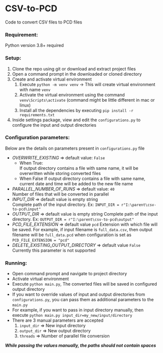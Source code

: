 # CSV-to-PCD
Code to convert CSV files to PCD files

### Requirement:
Python version 3.8+ required

### Setup:
1. Clone the repo using git or download and extract project files
2. Open a command prompt in the downloaded or cloned directory
3. Create and activate virtual environment
   1. Execute `python -m venv venv` -> This will create virtual environment with name `venv`
   2. Activate the virtual environment using the command `venv\Scripts\activate` (command might be little different in 
   mac or linux)
   3. Install all the dependencies by executing `pip install -r requirements.txt`
4. Inside settings package, view and edit the `configurations.py` to configure the input and output directories


### Configuration parameters:
Below are the details on parameters present in `configurations.py` file
- *OVERWRITE_EXISTING* =>  default value: `False`  
  - When True:  
  If output directory contains a file with same name, it will be overwritten while storing converted files
  - When False
  If output directory contains a file with same name, current date and time will be added to the new file name
- *PARALLEL_NUMBER_OF_RUNS* => default value: `40`  
  Number of files that will be converted in parallel
- *INPUT_DIR* => default value is empty string  
  Complete path of the input directory. Ex: `INPUT_DIR = r"I:\parent\csv-to-pcd\input"`
- *OUTPUT_DIR* => default value is empty string 
  Complete path of the input directory. Ex: `OUTPUT_DIR = r"I:\parent\csv-to-pcd\output"`
- *PCD_FILE_EXTENSION* => default value `pcd`
  Extension with which file will be saved. For example, if input filename is `full_data.csv`, then output filename will 
  be `full_data.pcd` when configuration is set as `PCD_FILE_EXTENSION = "pcd"`
- *DELETE_EXISTING_OUTPUT_DIRECTORY* => default value `False`  
  Currently this parameter is not supported


### Running:
- Open command prompt and navigate to project directory
- Activate virtual environment
- Execute `python main.py`, The converted files will be saved in configured output directory
- If you want to override values of input and output directories from `configurations.py`, you can pass them as additional parameters to the `main.py`
- For example, if you want to pass in input directory manually, then execute `python main.py input_dir=my_new/input/directory`
- There are 3 manual parameters are accepted
  1. `input_dir` => New input directory
  2. `output_dir` => New output directory
  3. `threads` => Number of parallel file conversion  

  
***While passing the values manually, the paths should not contain spaces***
